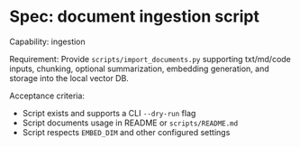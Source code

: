<!-- OPENSPEC:START -->

# Spec: document ingestion script

Capability: ingestion

Requirement: Provide `scripts/import_documents.py` supporting txt/md/code inputs, chunking, optional summarization, embedding generation, and storage into the local vector DB.

Acceptance criteria:

- Script exists and supports a CLI `--dry-run` flag
- Script documents usage in README or `scripts/README.md`
- Script respects `EMBED_DIM` and other configured settings

<!-- OPENSPEC:END -->
